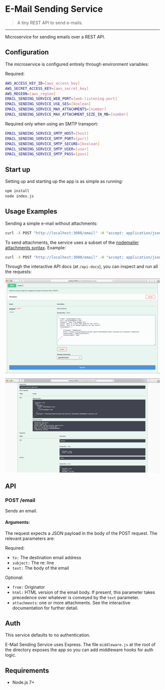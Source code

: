 # E-Mail Sending Service

> A tiny REST API to send e-mails.

---

Microservice for sending emails over a REST API.

## Configuration

The microservice is configured entirely through environment variables:

Required:

```bash
AWS_ACCESS_KEY_ID=[aws_access_key]
AWS_SECRET_ACCESS_KEY=[aws_secret_key]
AWS_REGION=[aws_region]
EMAIL_SENDING_SERVICE_WEB_PORT=[web-listening-port]
EMAIL_SENDING_SERVICE_USE_SES=[boolean]
EMAIL_SENDING_SERVICE_MAX_ATTACHMENTS=[number]
EMAIL_SENDING_SERVICE_MAX_ATTACHMENT_SIZE_IN_MB=[number]
```

Required only when using an SMTP transport:

```bash
EMAIL_SENDING_SERVICE_SMTP_HOST=[host]
EMAIL_SENDING_SERVICE_SMTP_PORT=[port]
EMAIL_SENDING_SERVICE_SMTP_SECURE=[boolean]
EMAIL_SENDING_SERVICE_SMTP_USER=[user]
EMAIL_SENDING_SERVICE_SMTP_PASS=[pass]
```

## Start up

Setting up and starting up the app is as simple as running:

```bash
npm install
node index.js
```

## Usage Examples

Sending a simple e-mail without attachments:

```bash
curl -X POST "http://localhost:3000/email" -H "accept: application/json" -H "Content-Type: application/json" -d "{ \"from\": \"sender@mymail.com\", \"to\": \"recipient@mymail.com\", \"subject\": \"I'm sending e-mails, yo!\", \"text\": \"This is my super important e-mail!\"}"
```

To send attachments, the service uses a subset of the [nodemailer attachments syntax](https://community.nodemailer.com/using-attachments/). Example:

```bash
curl -X POST "http://localhost:3000/email" -H "accept: application/json" -H "Content-Type: application/json" -d "{ \"from\": \"sender@mymail.com\", \"to\": \"recipient@mymail.com\", \"subject\": \"I'm sending e-mails with attachments, yo!\", \"text\": \"See attached file.\", \"attachments\": [ { \"filename\": \"README.md\", \"href\": \"https://raw.githubusercontent.com/ClintEsteMadera/email-sending-service/master/readme.md\", \"contentType\": \"application/text\", \"contentLength\": 2364 } ]}"
```

Through the interactive API docs (at `/api-docs`), you can inspect and run all the requests:

<p align="center"><img src="https://raw.githubusercontent.com/ClintEsteMadera/email-sending-service/master/img/swagger-api.png" width=700></p>
<p align="center"><img src="https://raw.githubusercontent.com/ClintEsteMadera/email-sending-service/master/img/swagger-api-2.png" width=700></p>

## API

### POST /email

Sends an email.

#### Arguments:

The request expects a JSON payload in the body of the POST request. The relevant parameters are:

Required:

 - `to:` The destination email address
 - `subject:` The re: line
 - `text:` The body of the email

Optional:

 - `from:` Originator
 - `html:` HTML version of the email body. If present, this parameter takes precedence over whatever is conveyed by the `text` parameter.
 - `attachments`: one or more attachments. See the interactive documentation for further detail.

## Auth

This service defaults to no authentication.

E-Mail Sending Service uses Express. The file `middleware.js` at the root of the directory exposes the app so you can add middleware hooks for auth logic.

## Requirements

 - Node.js 7+
